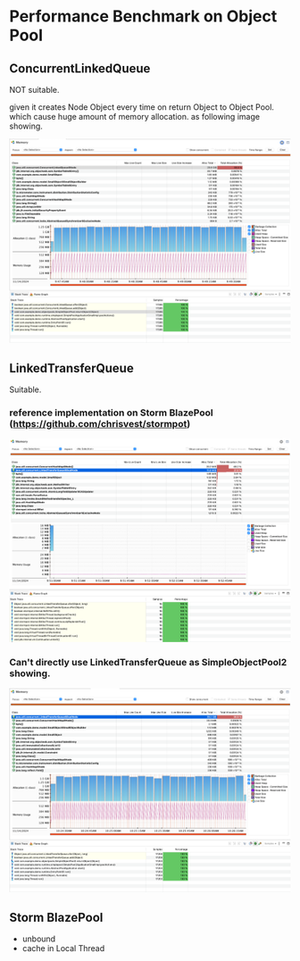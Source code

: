 # Performance Benchmark on Object Pool

## ConcurrentLinkedQueue

NOT suitable.

given it creates Node Object every time on return Object to Object Pool.
which cause huge amount of memory allocation. as following image showing.

![Node Allocation](./images/simplepool-node-creation.png)

## LinkedTransferQueue

Suitable.

### reference implementation on Storm BlazePool (https://github.com/chrisvest/stormpot)

![Memory Allocation](./images/blaze-pool-memory.png)


### Can't directly use LinkedTransferQueue as SimpleObjectPool2 showing.

![Node Allocation](./images/simplepool2-node.png)


## Storm BlazePool

* unbound
* cache in Local Thread

